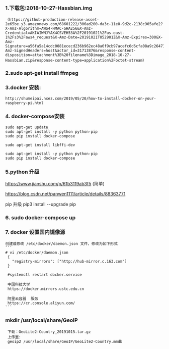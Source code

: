 ### 1.下载包:2018-10-27-Hassbian.img 
    （https://github-production-release-asset-2e65be.s3.amazonaws.com/68601222/306ad200-da3c-11e8-9d2c-2138c905afe2?X-Amz-Algorithm=AWS4-HMAC-SHA256&X-Amz-Credential=AKIAIWNJYAX4CSVEH53A%2F20191021%2Fus-east-1%2Fs3%2Faws4_request&X-Amz-Date=20191021T052901Z&X-Amz-Expires=300&X-Amz-Signature=a56fa5a14cdc0081ececd236b962ec48a6f9cb97acefc6d6cfa08a9c2647105a&X-Amz-SignedHeaders=host&actor_id=31713876&response-content-disposition=attachment%3B%20filename%3Dimage_2018-10-27-Hassbian.zip&response-content-type=application%2Foctet-stream）
### 2.sudo apt-get install ffmpeg

### 3.docker 安装:
    http://shumeipai.nxez.com/2019/05/20/how-to-install-docker-on-your-raspberry-pi.html
    
### 4. docker-compose安装
    sudo apt-get update
    sudo apt-get install -y python python-pip
    sudo pip install docker-compose
    
    sudo apt-get install libffi-dev

    sudo apt-get install -y python python-pip
    sudo pip install docker-compose
### 5.python 升级
   https://www.jianshu.com/p/61b3119ab3f5 (简单)
   
   https://blog.csdn.net/panwen1111/article/details/88363771
    
   pip 升级 
   pip3 install --upgrade pip
   
   
 ### 6. sudo docker-compose up   
   
   
### 7. docker 设置国内镜像源   
    创建或修改 /etc/docker/daemon.json 文件，修改为如下形式
    ```
    # vi /etc/docker/daemon.json
     {
       "registry-mirrors": ["http://hub-mirror.c.163.com"]
     }
     
     #systemctl restart docker.service

     中国科技大学
     https://docker.mirrors.ustc.edu.cn

     阿里云容器  服务
     https://cr.console.aliyun.com/
    ```
  
 ### mkdir /usr/local/share/GeoIP
     下载：GeoLite2-Country_20191015.tar.gz
     上传至:
     geoip2 /usr/local/share/GeoIP/GeoLite2-Country.mmdb
    
    
